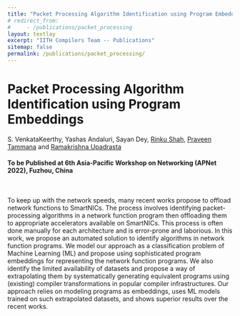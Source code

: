 ```yaml
---
title: "Packet Processing Algorithm Identification using Program Embeddings"
# redirect_from:
#     - /publications/packet_processing
layout: textlay
excerpt: "IITH Compilers Team -- Publications"
sitemap: false
permalink: /publications/packet_processing/
---
```



<div class="container-fluid" style="height:100%; width:100%"> 
<h1>Packet Processing Algorithm Identification using Program Embeddings</h1>
<p>S. VenkataKeerthy, Yashas Andaluri, Sayan Dey, <a href="https://iiitd.ac.in/rinku" target="_blank">Rinku Shah</a>, <a href="https://praveenabt.github.io/" target="_blank">Praveen Tammana</a> and <a href="https://www.iith.ac.in/~ramakrishna" target="_blank">Ramakrishna Upadrasta</a></p>
<h4> To be Published at 6th Asia-Pacific Workshop on Networking (APNet 2022), Fuzhou, China</h4>

<br>

<!-- <div style="position:relative; top:-25px;">
 <h4><a href="https://apnet22.hotcrp.com/doc/apnet22-paper31.pdf" target="_blank">Paper</a>
 </h4>
 </div>

 <br>      -->
<p> To keep up with the network speeds, many recent works propose to offload network functions to SmartNICs. The process involves identifying packet-processing algorithms in a network function program then offloading them to appropriate accelerators available on SmartNICs. This process is often done manually for each architecture and is error-prone and laborious. In this work, we propose an automated solution to identify algorithms in network function programs. We model our approach as a classification problem of Machine Learning (ML) and propose using sophisticated program embeddings for representing the network function programs. We also identify the limited availability of datasets and propose a way of extrapolating them by systematically generating equivalent programs using (existing) compiler transformations in popular compiler infrastructures. Our approach relies on modeling programs as embeddings, uses ML models trained on such extrapolated datasets, and shows superior results over the recent works.</p>
<br>
</div>

<!-- <h3>&nbsp;&nbsp; Precision, Recall and F1 score for algorithm identification using our approach </h3>

<figure>
  <img src="{{ site.url }}{{ site.baseurl }}/images/projects/packet_processing/all_ir2vec_crc_results.png" width="70%"/>  
</figure>

<figure>
  <img src="{{ site.url }}{{ site.baseurl }}/images/projects/packet_processing/all_ir2vec_crypto_results.png" width="70%"/>
</figure>  -->
